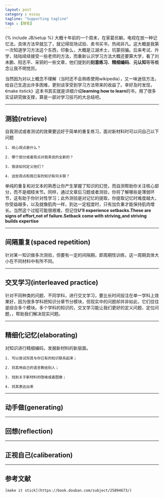 ```yaml
---
layout: post
category : essay
tagline: "Supporting tagline"
tags : [随笔]
---
```

{% include JB/setup %}
大概十年前的一个周末，在家葛优躺，电视在放一种记忆法，具体方法早就忘了，就记得现场试验、卖书买书，热闹非凡。这大概是我第一次知道学习方法这个东西，印象么，大概是江湖术士，坑蒙拐骗。后来考试、升学，陆陆续续接受一些老师的方法，而重新认识学习方法大概还要算大学，看了刘未鹏、阳志平、采铜的一些文章，他们提到的**刻意练习**、**精细编码**、**元认知**等等概念让我不明觉厉。

当然因为对以上概念不理解（当时还不会熟练使用wikipedia），又一味迷信方法，给自己生造出许多困难，更别谈享受到学习方法带来的收益了。幸好及时发现，《make itstick》这本书其实就是详细介绍**learning how to learn**的书，用了很多实证研究做支撑，算是一部对学习技巧的大总结吧。

---

## 测验(retrieve)

自我测试或者测试的效果要远好于简单的重复练习，面对新材料时可以问自己以下问题
	
	1. 核心观点是什么？

	2. 哪个部分或者观点对我来说的全新的？

	3. 我该如何定义他们？

	4. 这些观点和我已有的知识有何关联？

单纯的重复和对文本的熟悉让你产生掌握了知识的幻觉，而自测帮助你关注核心部分，而不是细枝末节。同样，通过文章后习题或者测验，你将了解哪些是薄弱环节，这有助于你针对性学习；此外测验是对记忆的提取，你提取记忆时难度越大，你受益越多，以及就像肌肉一样，到达一定程度时，只有加负重才能保持肌肉增长。当然这个过程可能很艰难，但记住**U'll experience setbacks.These are signs of effort,not of failure.Setback come with striving,and striving builds expertise**	

---

## 间隔重复(spaced repetition)

针对某一知识做多次测验，但要有一定的间隔期，即周期性训练，这一周期具体大小在不同材料中有所不同。

---

## 交叉学习(interleaved practice)

针对不同种类的问题、不同学科，进行交叉学习，要比长时间投注在单一学科上效果好，因为很多学科把知识分章节分模块，但现实中的问题却并非如此，它们往往是综合多个模块。多个学科的知识的，交叉学习能让我们更好的定义问题、定位问题，，帮助我们解决现实问题。

---

## 精细化记忆(elaborating)

对知识进行精细编码，发掘新材料的新层面。

	1. 可以尝试将其与你已有的知识联系起来；
	
	2. 将其用自己的语言教给别人；
	
	3. 找到关于新材料的隐喻或者图像；
	
	4. 将其表达出来

---

## 动手做(generating)

---

## 回想(reflection)

---

## 正视自己(caliberation)

---

## 参考文献
	
	[make it stick](https://book.douban.com/subject/25894673/) 

